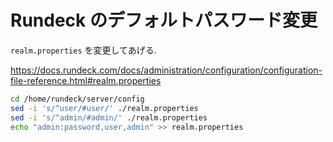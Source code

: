 # Rundeck のデフォルトパスワード変更

`realm.properties` を変更してあげる.

https://docs.rundeck.com/docs/administration/configuration/configuration-file-reference.html#realm.properties

```bash
cd /home/rundeck/server/config
sed -i 's/^user/#user/' ./realm.properties
sed -i 's/^admin/#admin/' ./realm.properties
echo "admin:password,user,admin" >> realm.properties
```
